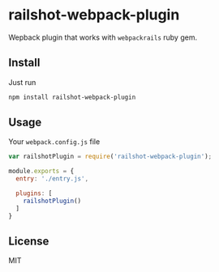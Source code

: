 # railshot-webpack-plugin

Wepback plugin that works with `webpackrails` ruby gem.

## Install

Just run

```bash
npm install railshot-webpack-plugin
```

## Usage

Your `webpack.config.js` file

```js
var railshotPlugin = require('railshot-webpack-plugin');

module.exports = {
  entry: './entry.js',

  plugins: [
    railshotPlugin()
  ]
}
```

## License

MIT
